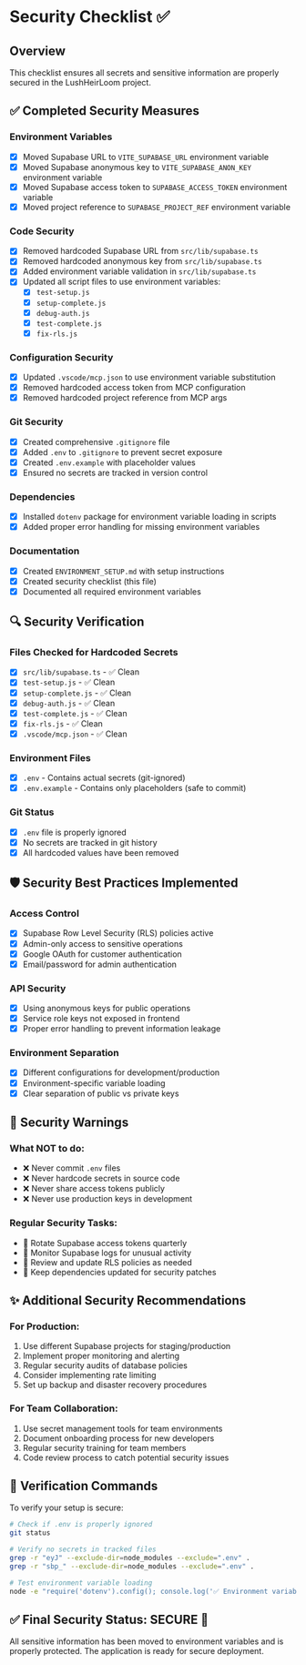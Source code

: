 # Security Checklist ✅

## Overview
This checklist ensures all secrets and sensitive information are properly secured in the LushHeirLoom project.

## ✅ Completed Security Measures

### Environment Variables
- [x] Moved Supabase URL to `VITE_SUPABASE_URL` environment variable
- [x] Moved Supabase anonymous key to `VITE_SUPABASE_ANON_KEY` environment variable
- [x] Moved Supabase access token to `SUPABASE_ACCESS_TOKEN` environment variable
- [x] Moved project reference to `SUPABASE_PROJECT_REF` environment variable

### Code Security
- [x] Removed hardcoded Supabase URL from `src/lib/supabase.ts`
- [x] Removed hardcoded anonymous key from `src/lib/supabase.ts`
- [x] Added environment variable validation in `src/lib/supabase.ts`
- [x] Updated all script files to use environment variables:
  - [x] `test-setup.js`
  - [x] `setup-complete.js`
  - [x] `debug-auth.js`
  - [x] `test-complete.js`
  - [x] `fix-rls.js`

### Configuration Security
- [x] Updated `.vscode/mcp.json` to use environment variable substitution
- [x] Removed hardcoded access token from MCP configuration
- [x] Removed hardcoded project reference from MCP args

### Git Security
- [x] Created comprehensive `.gitignore` file
- [x] Added `.env` to `.gitignore` to prevent secret exposure
- [x] Created `.env.example` with placeholder values
- [x] Ensured no secrets are tracked in version control

### Dependencies
- [x] Installed `dotenv` package for environment variable loading in scripts
- [x] Added proper error handling for missing environment variables

### Documentation
- [x] Created `ENVIRONMENT_SETUP.md` with setup instructions
- [x] Created security checklist (this file)
- [x] Documented all required environment variables

## 🔍 Security Verification

### Files Checked for Hardcoded Secrets
- [x] `src/lib/supabase.ts` - ✅ Clean
- [x] `test-setup.js` - ✅ Clean
- [x] `setup-complete.js` - ✅ Clean  
- [x] `debug-auth.js` - ✅ Clean
- [x] `test-complete.js` - ✅ Clean
- [x] `fix-rls.js` - ✅ Clean
- [x] `.vscode/mcp.json` - ✅ Clean

### Environment Files
- [x] `.env` - Contains actual secrets (git-ignored)
- [x] `.env.example` - Contains only placeholders (safe to commit)

### Git Status
- [x] `.env` file is properly ignored
- [x] No secrets are tracked in git history
- [x] All hardcoded values have been removed

## 🛡️ Security Best Practices Implemented

### Access Control
- [x] Supabase Row Level Security (RLS) policies active
- [x] Admin-only access to sensitive operations
- [x] Google OAuth for customer authentication
- [x] Email/password for admin authentication

### API Security
- [x] Using anonymous keys for public operations
- [x] Service role keys not exposed in frontend
- [x] Proper error handling to prevent information leakage

### Environment Separation
- [x] Different configurations for development/production
- [x] Environment-specific variable loading
- [x] Clear separation of public vs private keys

## 🚨 Security Warnings

### What NOT to do:
- ❌ Never commit `.env` files
- ❌ Never hardcode secrets in source code
- ❌ Never share access tokens publicly
- ❌ Never use production keys in development

### Regular Security Tasks:
- 🔄 Rotate Supabase access tokens quarterly
- 🔄 Monitor Supabase logs for unusual activity
- 🔄 Review and update RLS policies as needed
- 🔄 Keep dependencies updated for security patches

## ✨ Additional Security Recommendations

### For Production:
1. Use different Supabase projects for staging/production
2. Implement proper monitoring and alerting
3. Regular security audits of database policies
4. Consider implementing rate limiting
5. Set up backup and disaster recovery procedures

### For Team Collaboration:
1. Use secret management tools for team environments
2. Document onboarding process for new developers
3. Regular security training for team members
4. Code review process to catch potential security issues

## 🎯 Verification Commands

To verify your setup is secure:

```bash
# Check if .env is properly ignored
git status

# Verify no secrets in tracked files
grep -r "eyJ" --exclude-dir=node_modules --exclude=".env" .
grep -r "sbp_" --exclude-dir=node_modules --exclude=".env" .

# Test environment variable loading
node -e "require('dotenv').config(); console.log('✅ Environment variables loaded successfully')"
```

## ✅ Final Security Status: SECURE 🔐

All sensitive information has been moved to environment variables and is properly protected. The application is ready for secure deployment.